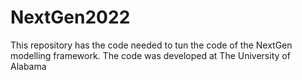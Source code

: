 # NextGen2022
This repository has the code needed to tun the code of the NextGen modelling framework. The code was developed at The University of Alabama
